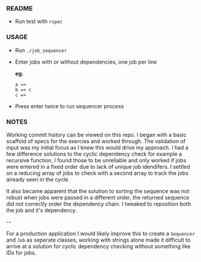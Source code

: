### README

* Run test with `rspec`

### USAGE

* Run `./job_sequencer`

* Enter jobs with or without dependencies, one job per line

	**eg.**
	```
	a =>
	b => c
	c =>
	```

* Press enter twice to run sequencer process

### NOTES

Working commit history can be viewed on this repo.
I began with a basic scaffold of specs for the exercies and worked through.
The validation of input was my initial focus as I knew this would drive my approach.
I had a few difference solutions to the cyclic dependency check for example a recursive function, I found those to be unreliable and only worked if jobs were entered in a fixed order due to lack of unique job idendifers.
I settled on a reducing array of jobs to check with a second array to track the jobs already seen in the cycle.

It also became apparent that the solution to sorting the sequence was not robust when jobs were passed in a different order, the returned sequence did not correctly order the dependency chain. I tweaked to reposition both the job and it's dependency. 

-- 

For a production application I would likely improve this to create a `Sequencer` and `Job` as seperate classes, working with strings alone made it difficult to arrive at a solution for cyclic dependency checking without something like IDs for jobs.